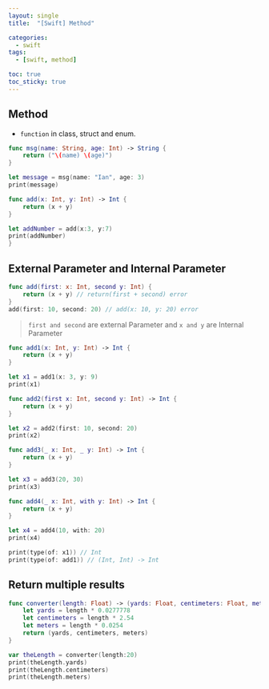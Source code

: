 ```yaml
---
layout: single
title:  "[Swift] Method"

categories:
  - swift
tags:
  - [swift, method]

toc: true
toc_sticky: true
---
```

## Method
- `function` in class, struct and enum.

```swift
func msg(name: String, age: Int) -> String {
    return ("\(name) \(age)")
}

let message = msg(name: "Ian", age: 3)
print(message)

func add(x: Int, y: Int) -> Int {
	return (x + y)
}

let addNumber = add(x:3, y:7)
print(addNumber)
}
```

## External Parameter and Internal Parameter
```swift
func add(first: x: Int, second y: Int) {
    return (x + y) // return(first + second) error
}
add(first: 10, second: 20) // add(x: 10, y: 20) error
```
> `first and second` are external Parameter and `x and y` are Internal Parameter 

```swift
func add1(x: Int, y: Int) -> Int {
	return (x + y)
}

let x1 = add1(x: 3, y: 9)
print(x1)

func add2(first x: Int, second y: Int) -> Int {
	return (x + y)
}

let x2 = add2(first: 10, second: 20)
print(x2)

func add3(_ x: Int, _ y: Int) -> Int {
	return (x + y)
}

let x3 = add3(20, 30)
print(x3)

func add4(_ x: Int, with y: Int) -> Int {
	return (x + y)
}

let x4 = add4(10, with: 20)
print(x4)

print(type(of: x1)) // Int
print(type(of: add1)) // (Int, Int) -> Int
```

## Return multiple results
```swift
func converter(length: Float) -> (yards: Float, centimeters: Float, meters: Float) {
	let yards = length * 0.0277778
	let centimeters = length * 2.54
	let meters = length * 0.0254
	return (yards, centimeters, meters)
}

var theLength = converter(length:20)
print(theLength.yards)
print(theLength.centimeters)
print(theLength.meters)
```
